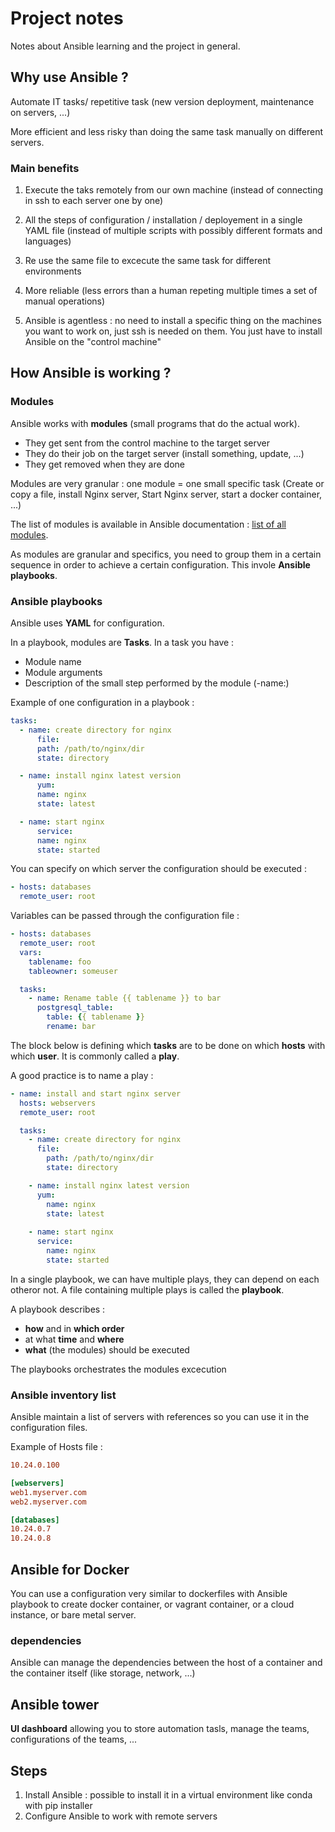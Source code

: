 # Project notes

Notes about Ansible learning and the project in general.

## Why use Ansible ?

Automate IT tasks/ repetitive task (new version deployment, maintenance on servers, ...)

More efficient and less risky than doing the same task manually on different servers.

### Main benefits

1. Execute the taks remotely from our own machine (instead of connecting in ssh to each server one by one)

2. All the steps of configuration / installation / deployement in a single YAML file (instead of multiple scripts with possibly different formats and languages)

3. Re use the same file to excecute the same task for different environments

4. More reliable (less errors than a human repeting multiple times a set of manual operations)

5. Ansible is agentless : no need to install a specific thing on the machines you want to work on, just ssh is needed on them. You just have to install Ansible on the "control machine"

## How Ansible is working ?

### Modules

Ansible works with **modules** (small programs that do the actual work).
- They get sent from the control machine to the target server
- They do their job on the target server (install something, update, ...)
- They get removed when they are done

Modules are very granular : one module = one small specific task (Create or copy a file, install Nginx server, Start Nginx server, start a docker container, ...)

The list of modules is available in Ansible documentation : [list of all modules](https://docs.ansible.com/ansible/2.9/modules/list_of_all_modules.html).

As modules are granular and specifics, you need to group them in a certain sequence in order to achieve a certain configuration. This invole **Ansible playbooks**.

### Ansible playbooks

Ansible uses **YAML** for configuration.

In a playbook, modules are **Tasks**. In a task you have :
- Module name
- Module arguments
- Description of the small step performed by the module (-name:)

Example of one configuration in a playbook :
```yaml
tasks:
  - name: create directory for nginx
      file:
      path: /path/to/nginx/dir
      state: directory

  - name: install nginx latest version
      yum:
      name: nginx
      state: latest

  - name: start nginx
      service:
      name: nginx
      state: started
```

You can specify on which server the configuration should be executed :

```yaml
- hosts: databases
  remote_user: root
```

Variables can be passed through the configuration file :

```yaml
- hosts: databases
  remote_user: root
  vars:
    tablename: foo
    tableowner: someuser

  tasks:
    - name: Rename table {{ tablename }} to bar
      postgresql_table:
        table: {{ tablename }}
        rename: bar
```

The block below is defining which **tasks** are to be done on which **hosts** with which **user**. It is commonly called a **play**.

A good practice is to name a play :
```yaml
- name: install and start nginx server
  hosts: webservers
  remote_user: root

  tasks:
    - name: create directory for nginx
      file:
        path: /path/to/nginx/dir
        state: directory

    - name: install nginx latest version
      yum:
        name: nginx
        state: latest
    
    - name: start nginx
      service:
        name: nginx
        state: started
```

In a single playbook, we can have multiple plays, they can depend on each otheror not. A file containing multiple plays is called the **playbook**.

A playbook describes :
- **how** and in **which order**
- at what **time** and **where**
- **what** (the modules) should be executed

The playbooks orchestrates the modules excecution

### Ansible inventory list

Ansible maintain a list of servers with references so you can use it in the configuration files.

Example of Hosts file :
```ini
10.24.0.100

[webservers]
web1.myserver.com
web2.myserver.com

[databases]
10.24.0.7
10.24.0.8
```

## Ansible for Docker

You can use a configuration very similar to dockerfiles with Ansible playbook to create docker container, or vagrant container, or a cloud instance, or bare metal server.

### dependencies

Ansible can manage the dependencies between the host of a container and the container itself (like storage, network, ...)

## Ansible tower

**UI dashboard** allowing you to store automation tasls, manage the teams, configurations of the teams, ...

## Steps

1. Install Ansible : possible to install it in a virtual environment like conda with pip installer
2. Configure Ansible to work with remote servers

